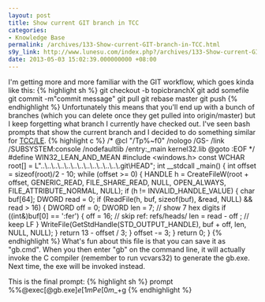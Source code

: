 ```yaml
---
layout: post
title: Show current GIT branch in TCC
categories:
- Knowledge Base
permalink: /archives/133-Show-current-GIT-branch-in-TCC.html
s9y_link: http://www.lunesu.com/index.php?/archives/133-Show-current-GIT-branch-in-TCC.html
date: 2013-05-03 15:02:39.000000000 +08:00
---
```

I'm getting more and more familiar with the GIT workflow, which goes kinda like this:
{% highlight sh %}
git checkout -b topicbranchX
git add somefile
git commit -m"commit message"
git pull
git rebase master
git push
{% endhighlight %}
Unfortunately this means that you'll end up with a bunch of branches (which you can delete once they get pulled into origin/master) but I keep forgetting what branch I currently have checked out. I've seen bash prompts that show the current branch and I decided to do something similar for <a href="http://jpsoft.com" title="JP Software">TCC/LE</a>.
{% highlight c %}
/*
@cl "/Tp%~f0" /nologo /GS- /link /SUBSYSTEM:console /nodefaultlib /entry:_main kernel32.lib
@goto :EOF
*/
#define WIN32_LEAN_AND_MEAN
#include &lt;windows.h>
const WCHAR root[] = L"..\\..\\..\\..\\..\\..\\..\\..\\..\\..\\..\\..\\.git\\HEAD";
int __stdcall _main() {
  int offset = sizeof(root)/2 - 10;
  while (offset >= 0) {
    HANDLE h = CreateFileW(root + offset, GENERIC_READ, FILE_SHARE_READ, NULL,
      OPEN_ALWAYS, FILE_ATTRIBUTE_NORMAL, NULL);
    if (h != INVALID_HANDLE_VALUE) {
      char buf[64];
      DWORD read = 0;
      if (ReadFile(h, buf, sizeof(buf), &read, NULL) && read > 16) {
        DWORD off = 0;
        DWORD len = 7;            // show 7 hex digits
        if ((int&)buf[0] == ':fer') {
          off = 16;               // skip ref: refs/heads/
          len = read - off ;     // keep LF
        }
        WriteFile(GetStdHandle(STD_OUTPUT_HANDLE), buf + off, len, NULL, NULL);
      }
      return 13 - offset / 3;
    }
    offset -= 3;
  }
  return 0;
}
{% endhighlight %}
What's fun about this file is that you can save it as "gb.cmd". When you then enter "gb" on the command line, it will actually invoke the C compiler (remember to run vcvars32) to generate the gb.exe. Next time, the exe will be invoked instead.

This is the final prompt:
{% highlight sh %}
prompt %%@exec[@gb.exe]$e[1m$P$e[0m$_$+$g
{% endhighlight %}
